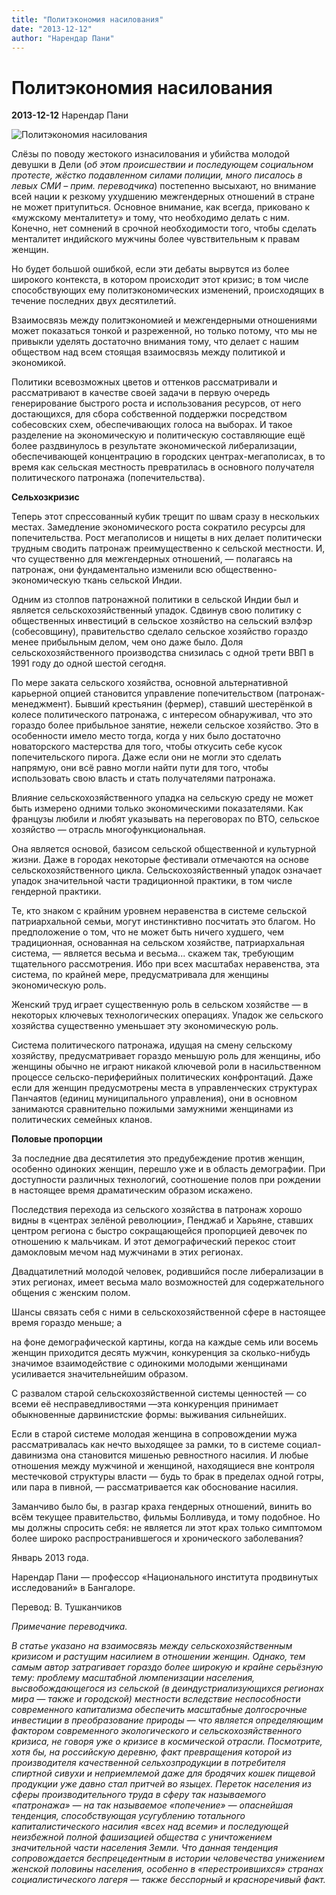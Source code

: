 ```yaml
---
title: "Политэкономия насилования"
date: "2013-12-12"
author: "Нарендар Пани"
---
```


# Политэкономия насилования

**2013-12-12** Нарендар Пани

![Политэкономия насилования](http://vashe-soznanie.ru/wp-content/uploads/2012/01/psixologicheskoe-nasilie-v-seme-v-otnosheniyax-posledstviya-nasiliya-v-seme-psixologicheskaya-pomoshh-perenesshim-nasilie-v-seme.jpg)

Слёзы по поводу жестокого изнасилования и убийства молодой девушки в Дели (*об этом происшествии и последующем социальном протесте, жёстко подавленном силами полиции, много писалось в левых СМИ – прим. переводчика*) постепенно высыхают, но внимание всей нации к резкому ухудшению межгендерных отношений в стране не может притупиться. Основное внимание, как всегда, приковано к «мужскому менталитету» и тому, что необходимо делать с ним. Конечно, нет сомнений в срочной необходимости того, чтобы сделать менталитет индийского мужчины более чувствительным к правам женщин.

Но будет большой ошибкой, если эти дебаты вырвутся из более широкого контекста, в котором происходит этот кризис; в том числе способствующих ему политэкономических изменений, происходящих в течение последних двух десятилетий.

Взаимосвязь между политэкономией и межгендерными отношениями может показаться тонкой и разреженной, но только потому, что мы не привыкли уделять достаточно внимания тому, что делает с нашим обществом над всем стоящая взаимосвязь между политикой и экономикой.

Политики всевозможных цветов и оттенков рассматривали и рассматривают в качестве своей задачи в первую очередь генерирование быстрого роста и использования ресурсов, от него достающихся, для сбора собственной поддержки посредством собесовских схем, обеспечивающих голоса на выборах. И такое разделение на экономическую и политическую составляющие ещё более раздвинулось в результате экономической либерализации, обеспечивающей концентрацию в городских центрах-мегаполисах, в то время как сельская местность превратилась в основного получателя политического патронажа (попечительства).

**Сельхозкризис**

Теперь этот спрессованный кубик трещит по швам сразу в нескольких местах. Замедление экономического роста сократило ресурсы для попечительства. Рост мегаполисов и нищеты в них делает политически трудным сводить патронаж преимущественно к сельской местности. И, что существенно для межгендерных отношений, — полагаясь на патронаж, они фундаментально изменили всю общественно-экономическую ткань сельской Индии.

Одним из столпов патронажной политики в сельской Индии был и является сельскохозяйственный упадок. Сдвинув свою политику с общественных инвестиций в сельское хозяйство на сельский вэлфэр (собесовщину), правительство сделало сельское хозяйство гораздо менее прибыльным делом, чем оно даже было. Доля сельскохозяйственного производства снизилась с одной трети ВВП в 1991 году до одной шестой сегодня.

По мере заката сельского хозяйства, основной альтернативной карьерной опцией становится управление попечительством (патронаж-менеджмент). Бывший крестьянин (фермер), ставший шестерёнкой в колесе политического патронажа, с интересом обнаруживал, что это гораздо более прибыльное занятие, нежели сельское хозяйство. Это в особенности имело место тогда, когда у них было достаточно новаторского мастерства для того, чтобы откусить себе кусок попечительского пирога. Даже если они не могли это сделать напрямую, они всё равно могли найти пути для того, чтобы использовать свою власть и стать получателями патронажа.

Влияние сельскохозяйственного упадка на сельскую среду не может быть измерено одними только экономическими показателями. Как французы любили и любят указывать на переговорах по ВТО, сельское хозяйство — отрасль многофункциональная.

Она является основой, базисом сельской общественной и культурной жизни. Даже в городах некоторые фестивали отмечаются на основе сельскохозяйственного цикла. Сельскохозяйственный упадок означает упадок значительной части традиционной практики, в том числе гендерной практики.

Те, кто знаком с крайним уровнем неравенства в системе сельской патриархальной семьи, могут инстинктивно посчитать это благом. Но предположение о том, что не может быть ничего худшего, чем традиционная, основанная на сельском хозяйстве, патриархальная система, — является весьма и весьма... скажем так, требующим тщательного рассмотрения. Ибо при всех масштабах неравенства, эта система, по крайней мере, предусматривала для женщины экономическую роль.

Женский труд играет существенную роль в сельском хозяйстве — в некоторых ключевых технологических операциях. Упадок же сельского хозяйства существенно уменьшает эту экономическую роль.

Система политического патронажа, идущая на смену сельскому хозяйству, предусматривает гораздо меньшую роль для женщины, ибо женщины обычно не играют никакой ключевой роли в насильственном процессе сельско-периферийных политических конфронтаций. Даже если для женщин предусмотрены места в управленческих структурах Панчаятов (единиц муниципального управления), они в основном занимаются сравнительно пожилыми замужними женщинами из политических семейных кланов.

**Половые пропорции** 

За последние два десятилетия это предубеждение против женщин, особенно одиноких женщин, перешло уже и в область демографии. При доступности различных технологий, соотношение полов при рождении в настоящее время драматическим образом искажено.

Последствия перехода из сельского хозяйства в патронаж хорошо видны в «центрах зелёной революции», Пенджаб и Харьяне, ставших центром региона с быстро сокращающейся пропорцией девочек по отношению к мальчикам. И этот демографический перекос стоит дамокловым мечом над мужчинами в этих регионах.

Двадцатилетний молодой человек, родившийся после либерализации в этих регионах, имеет весьма мало возможностей для содержательного общения с женским полом.

Шансы связать себя с ними в сельскохозяйственной сфере в настоящее время гораздо меньше; а

на фоне демографической картины, когда на каждые семь или восемь женщин приходится десять мужчин, конкуренция за сколько-нибудь значимое взаимодействие с одинокими молодыми женщинами усиливается значительнейшим образом.

С развалом старой сельскохозяйственной системы ценностей — со всеми её несправедливостями —эта конкуренция принимает обыкновенные дарвинистские формы: выживания сильнейших.

Если в старой системе молодая женщина в сопровождении мужа рассматривалась как нечто выходящее за рамки, то в системе социал-давинизма она становится мишенью ревностного насилия. И любые отношения между мужчиной и женщиной, находящиеся вне контроля местечковой структуры власти — будь то брак в пределах одной готры, или пара в пивной, — рассматривается как обоснование насилия.

Заманчиво было бы, в разгар краха гендерных отношений, винить во всём текущее правительство, фильмы Болливуда, и тому подобное. Но мы должны спросить себя: не является ли этот крах только симптомом более широко распространившегося и хронического заболевания?

Январь 2013 года.

Нарендар Пани — профессор «Национального института продвинутых исследований» в Бангалоре.

Перевод: В. Тушканчиков

*Примечание переводчика.*

*В статье указано на взаимосвязь между сельскохозяйственным кризисом и растущим насилием в отношении женщин. Однако, тем самым автор затрагивает гораздо более широкую и крайне серьёзную тему: проблему масштабной люмпенизации населения, высвобождающегося из сельской (в деиндустриализующихся регионах мира — также и городской) местности вследствие неспособности современного капитализма обеспечить масштабные долгосрочные инвестиции в преобразование природы — что является определяющим фактором современного экологического и сельскохозяйственного кризиса, не говоря уже о кризисе в космической отрасли. Посмотрите, хотя бы, на российскую деревню, факт превращения которой из производителя качественной сельхозпродукции в потребителя спиртной сивухи и неприемлемой даже для бродячих кошек пищевой продукции уже давно стал притчей во языцех. Переток населения из сферы производительного труда в сферу так называемого «патронажа» — на так называемое «попечение» — опаснейшая тенденция, способствующая усугублению тотального капиталистического насилия «всех над всеми» и последующей неизбежной полной фашизацией общества с уничтожением значительной части населения Земли. Что данная тенденция сопровождается беспрецедентным в истории человечества унижением женской половины населения, особенно в «перестроившихся» странах социалистического лагеря — также бесспорный и красноречивый факт.*